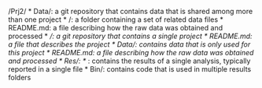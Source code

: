 /Prj2/
    * Data/: a git repository that contains data that is shared among more than one project
        * <Data1>/: a folder containing a set of related data files
            * README.md: a file describing how the raw data was obtained and processed
    * <Date>_<Prj>/: a git repository that contains a single project
        * README.md: a file that describes the project
        * Data/: contains data that is only used for this project
            * README.md: a file describing how the raw data was obtained and processed 
        * Res/:
            * <Date>_<Analysis>: contains the results of a single analysis, typically reported in a single file
        * Bin/: contains code that is used in multiple results folders
